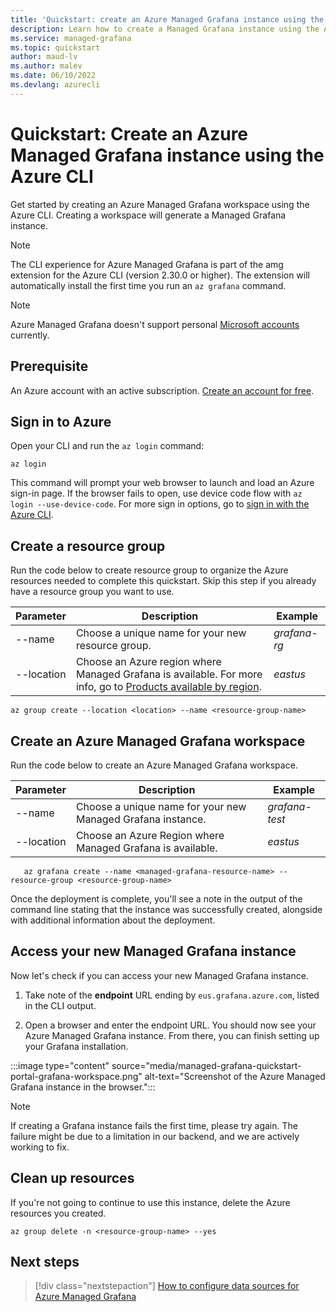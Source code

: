 ```yaml
---
title: 'Quickstart: create an Azure Managed Grafana instance using the Azure CLI'
description: Learn how to create a Managed Grafana instance using the Azure CLI
ms.service: managed-grafana
ms.topic: quickstart
author: maud-lv
ms.author: malev
ms.date: 06/10/2022
ms.devlang: azurecli
--- 
```


# Quickstart: Create an Azure Managed Grafana instance using the Azure CLI

Get started by creating an Azure Managed Grafana workspace using the Azure CLI. Creating a workspace will generate a Managed Grafana instance.

> [!NOTE]
> The CLI experience for Azure Managed Grafana is part of the amg extension for the Azure CLI (version 2.30.0 or higher). The extension will automatically install the first time you run an `az grafana` command.

> [!NOTE]
> Azure Managed Grafana doesn't support personal [Microsoft accounts](https://account.microsoft.com) currently.

## Prerequisite

An Azure account with an active subscription. [Create an account for free](https://azure.microsoft.com/free/dotnet).

## Sign in to Azure

Open your CLI and run the `az login` command:

```azurecli
az login
```

This command will prompt your web browser to launch and load an Azure sign-in page. If the browser fails to open, use device code flow with `az login --use-device-code`. For more sign in options, go to [sign in with the Azure CLI](/cli/azure/authenticate-azure-cli).

## Create a resource group

Run the code below to create resource group to organize the Azure resources needed to complete this quickstart. Skip this step if you already have a resource group you want to use.

| Parameter    | Description                                      | Example |
|--------------|-----------------------------------------------------------------------------------------|----------|
| --name | Choose a unique name for your new resource group. | *grafana-rg*     |
| --location    | Choose an Azure region where Managed Grafana is available. For more info, go to [Products available by region](https://azure.microsoft.com/global-infrastructure/services/?products=managed-grafana).| *eastus*     |

```azurecli
az group create --location <location> --name <resource-group-name>
```

## Create an Azure Managed Grafana workspace

Run the code below to create an Azure Managed Grafana workspace.

| Parameter    | Description                                      | Example |
|--------------|-----------------------------------------------------------------------------------------|----------|
| --name       | Choose a unique name for your new Managed Grafana instance. | *grafana-test*     |
| --location   | Choose an Azure Region where Managed Grafana is available.   | *eastus*     |

```azurecli
   az grafana create --name <managed-grafana-resource-name> --resource-group <resource-group-name>
```

Once the deployment is complete, you'll see a note in the output of the command line stating that the instance was successfully created, alongside with additional information about the deployment.

## Access your new Managed Grafana instance

Now let's check if you can access your new Managed Grafana instance.

1. Take note of the **endpoint** URL ending by `eus.grafana.azure.com`, listed in the CLI output.  

1. Open a browser and enter the endpoint URL. You should now see your Azure Managed Grafana instance. From there, you can finish setting up your Grafana installation.

:::image type="content" source="media/managed-grafana-quickstart-portal-grafana-workspace.png" alt-text="Screenshot of the Azure Managed Grafana instance in the browser.":::

> [!NOTE]
> If creating a Grafana instance fails the first time, please try again. The failure might be due to a limitation in our backend, and we are actively working to fix.

## Clean up resources

If you're not going to continue to use this instance, delete the Azure resources you created.

`az group delete -n <resource-group-name> --yes`

## Next steps

> [!div class="nextstepaction"]
> [How to configure data sources for Azure Managed Grafana](./how-to-data-source-plugins-managed-identity.md)
